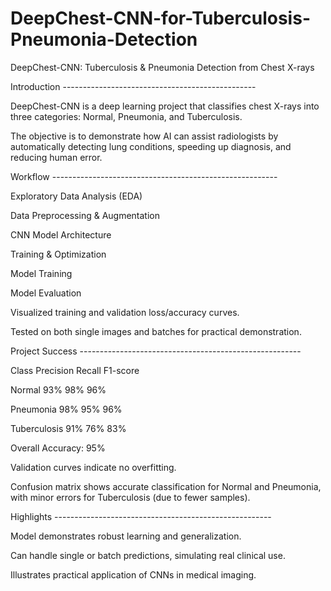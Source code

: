 # DeepChest-CNN-for-Tuberculosis-Pneumonia-Detection
DeepChest-CNN: Tuberculosis & Pneumonia Detection from Chest X-rays

Introduction ------------------------------------------------

DeepChest-CNN is a deep learning project that classifies chest X-rays into three categories: Normal, Pneumonia, and Tuberculosis.

The objective is to demonstrate how AI can assist radiologists by automatically detecting lung conditions, speeding up diagnosis, and reducing human error.

Workflow --------------------------------------------------------

Exploratory Data Analysis (EDA)

Data Preprocessing & Augmentation

CNN Model Architecture

Training & Optimization

Model Training

Model Evaluation

Visualized training and validation loss/accuracy curves.

Tested on both single images and batches for practical demonstration.


Project Success -------------------------------------------------------

Class	Precision	Recall	F1-score

Normal	93%	98%	96%

Pneumonia	98%	95%	96%

Tuberculosis	91%	76%	83%


Overall Accuracy: 95%

Validation curves indicate no overfitting.

Confusion matrix shows accurate classification for Normal and Pneumonia, with minor errors for Tuberculosis (due to fewer samples).


Highlights ------------------------------------------------------

Model demonstrates robust learning and generalization.

Can handle single or batch predictions, simulating real clinical use.

Illustrates practical application of CNNs in medical imaging.

